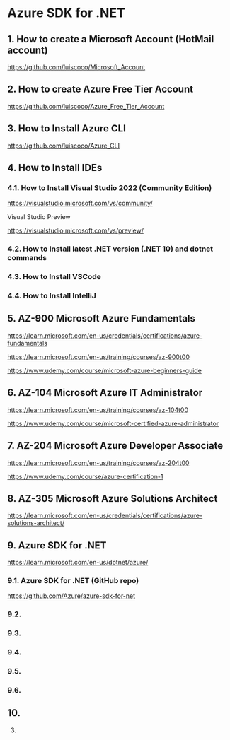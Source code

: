# Azure SDK for .NET

## 1. How to create a Microsoft Account (HotMail account)

https://github.com/luiscoco/Microsoft_Account

## 2. How to create Azure Free Tier Account

https://github.com/luiscoco/Azure_Free_Tier_Account

## 3. How to Install Azure CLI

https://github.com/luiscoco/Azure_CLI

## 4. How to Install IDEs

### 4.1. How to Install Visual Studio 2022 (Community Edition)

https://visualstudio.microsoft.com/vs/community/

Visual Studio Preview 

https://visualstudio.microsoft.com/vs/preview/

### 4.2. How to Install latest .NET version (.NET 10) and dotnet commands

### 4.3. How to Install VSCode

### 4.4. How to Install IntelliJ

## 5. AZ-900 Microsoft Azure Fundamentals

https://learn.microsoft.com/en-us/credentials/certifications/azure-fundamentals

https://learn.microsoft.com/en-us/training/courses/az-900t00

https://www.udemy.com/course/microsoft-azure-beginners-guide

## 6. AZ-104 Microsoft Azure IT Administrator

https://learn.microsoft.com/en-us/training/courses/az-104t00

https://www.udemy.com/course/microsoft-certified-azure-administrator

## 7. AZ-204 Microsoft Azure Developer Associate

https://learn.microsoft.com/en-us/training/courses/az-204t00

https://www.udemy.com/course/azure-certification-1

## 8. AZ-305 Microsoft Azure Solutions Architect

https://learn.microsoft.com/en-us/credentials/certifications/azure-solutions-architect/

## 9. Azure SDK for .NET

https://learn.microsoft.com/en-us/dotnet/azure/

### 9.1. Azure SDK for .NET (GitHub repo)

https://github.com/Azure/azure-sdk-for-net

### 9.2. 



### 9.3. 


### 9.4. 



### 9.5. 


### 9.6. 



## 10. 




 
 3. 
